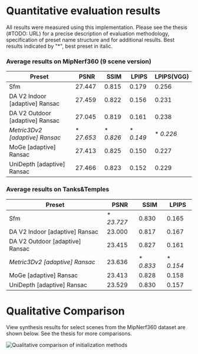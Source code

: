 # Quantitative evaluation results

All results were measured using this implementation.
Please see the thesis (#TODO: URL) for a precise description of evaluation methodology, specification of preset name structure and for additional results. Best results indicated by "*", best preset in italic.

### Average results on MipNerf360 (9 scene version)

| Preset                          | PSNR         | SSIM        | LPIPS       | LPIPS(VGG)   |                                                                                                                                                        
|---------------------------------|--------------|-------------|-------------|--------------|                                                                                                                                                        
| Sfm                             | 27.447       | 0.815       | 0.179       | 0.256        |                                                                                                                                                        
| DA V2 Indoor [adaptive] Ransac  | 27.459       | 0.822       | 0.156       | 0.231        |
| DA V2 Outdoor [adaptive] Ransac | 27.045       | 0.819       | 0.161       | 0.238        |
| *Metric3Dv2 [adaptive] Ransac*    | * *27.653* | * *0.826* | * *0.149* | * *0.226*  |
| MoGe [adaptive] Ransac          | 27.413       | 0.825       | 0.150       | 0.227        |
| UniDepth [adaptive] Ransac      | 27.466       | 0.823       | 0.152       | 0.229        |

### Average results on Tanks&Temples

| Preset                          | PSNR         | SSIM        | LPIPS       |                                                                                                                                                                       
|---------------------------------|--------------|-------------|-------------|                                                                                                                                                                       
| Sfm                             | * *23.727* | 0.830       | 0.165       |                                                                                                                                                                       
| DA V2 Indoor [adaptive] Ransac  | 23.000       | 0.817       | 0.167       |
| DA V2 Outdoor [adaptive] Ransac | 23.415       | 0.827       | 0.161       |
| *Metric3Dv2 [adaptive] Ransac*    | 23.636       | * *0.833* | * *0.154* |
| MoGe [adaptive] Ransac          | 23.413       | 0.828       | 0.158       |
| UniDepth [adaptive] Ransac      | 23.529       | 0.830       | 0.157       |

# Qualitative Comparison

View synthesis results for select scenes from the MipNerf360 dataset are shown below.
See the thesis for more comparisons.

![Qualitative comparison of initialization methods](qualitative_results_full.png)

